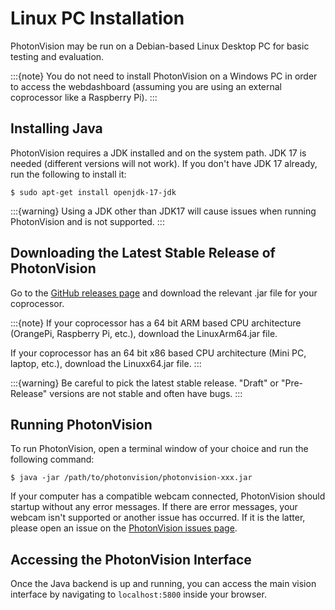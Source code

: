 # Linux PC Installation

PhotonVision may be run on a Debian-based Linux Desktop PC for basic testing and evaluation.

:::{note}
You do not need to install PhotonVision on a Windows PC in order to access the webdashboard (assuming you are using an external coprocessor like a Raspberry Pi).
:::

## Installing Java

PhotonVision requires a JDK installed and on the system path. JDK 17 is needed (different versions will not work). If you don't have JDK 17 already, run the following to install it:

```
$ sudo apt-get install openjdk-17-jdk
```

:::{warning}
Using a JDK other than JDK17 will cause issues when running PhotonVision and is not supported.
:::

## Downloading the Latest Stable Release of PhotonVision

Go to the [GitHub releases page](https://github.com/PhotonVision/photonvision/releases) and download the relevant .jar file for your coprocessor.

:::{note}
If your coprocessor has a 64 bit ARM based CPU architecture (OrangePi, Raspberry Pi, etc.), download the LinuxArm64.jar file.

If your coprocessor has an 64 bit x86 based CPU architecture (Mini PC, laptop, etc.), download the Linuxx64.jar file.
:::

:::{warning}
Be careful to pick the latest stable release. "Draft" or "Pre-Release" versions are not stable and often have bugs.
:::

## Running PhotonVision

To run PhotonVision, open a terminal window of your choice and run the following command:

```
$ java -jar /path/to/photonvision/photonvision-xxx.jar
```

If your computer has a compatible webcam connected, PhotonVision should startup without any error messages. If there are error messages, your webcam isn't supported or another issue has occurred. If it is the latter, please open an issue on the [PhotonVision issues page](https://github.com/PhotonVision/photonvision/issues).

## Accessing the PhotonVision Interface

Once the Java backend is up and running, you can access the main vision interface by navigating to `localhost:5800` inside your browser.
